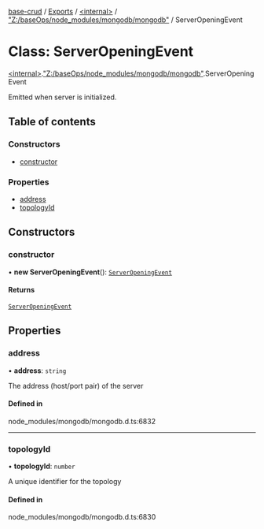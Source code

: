 [base-crud](../README.md) / [Exports](../modules.md) / [\<internal\>](../modules/internal_.md) / ["Z:/baseOps/node\_modules/mongodb/mongodb"](../modules/internal_._Z__baseOps_node_modules_mongodb_mongodb_.md) / ServerOpeningEvent

# Class: ServerOpeningEvent

[\<internal\>](../modules/internal_.md).["Z:/baseOps/node\_modules/mongodb/mongodb"](../modules/internal_._Z__baseOps_node_modules_mongodb_mongodb_.md).ServerOpeningEvent

Emitted when server is initialized.

## Table of contents

### Constructors

- [constructor](internal_._Z__baseOps_node_modules_mongodb_mongodb_.ServerOpeningEvent.md#constructor)

### Properties

- [address](internal_._Z__baseOps_node_modules_mongodb_mongodb_.ServerOpeningEvent.md#address)
- [topologyId](internal_._Z__baseOps_node_modules_mongodb_mongodb_.ServerOpeningEvent.md#topologyid)

## Constructors

### constructor

• **new ServerOpeningEvent**(): [`ServerOpeningEvent`](internal_._Z__baseOps_node_modules_mongodb_mongodb_.ServerOpeningEvent.md)

#### Returns

[`ServerOpeningEvent`](internal_._Z__baseOps_node_modules_mongodb_mongodb_.ServerOpeningEvent.md)

## Properties

### address

• **address**: `string`

The address (host/port pair) of the server

#### Defined in

node_modules/mongodb/mongodb.d.ts:6832

___

### topologyId

• **topologyId**: `number`

A unique identifier for the topology

#### Defined in

node_modules/mongodb/mongodb.d.ts:6830
